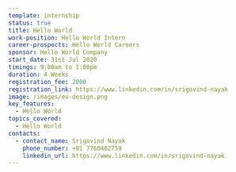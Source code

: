 ```yaml
---
template: internship
status: true
title: Hello World
work-position: Hello World Intern
career-prospects: Hello World Careers
sponsor: Hello World Company
start_date: 31st Jul 2020
timings: 9:00am to 1:00pm
duration: 4 Weeks
registration_fee: 2000
registration_link: https://www.linkedin.com/in/srigovind-nayak
image: /images/ev-design.png
key_features:
  - Hello World
topics_covered:
  - Hello World
contacts:
  - contact_name: Srigovind Nayak
    phone_number: +91 7760482759
    linkedin_url: https://www.linkedin.com/in/srigovind-nayak
---
```

